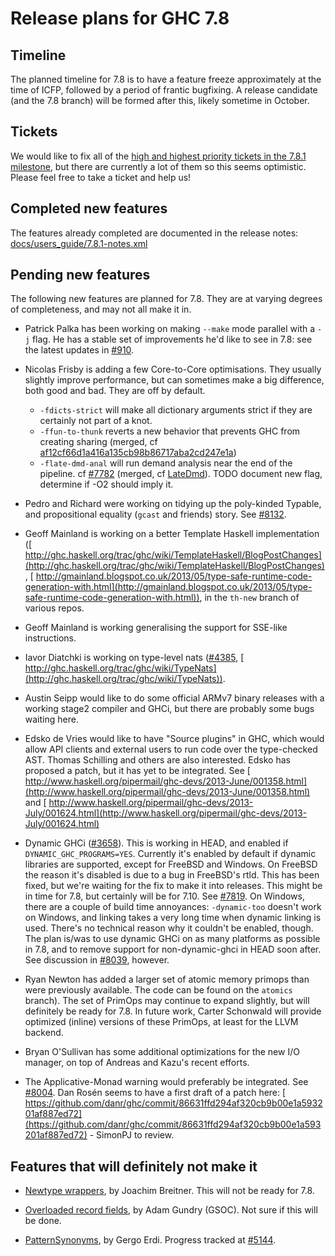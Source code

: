 # Release plans for GHC 7.8


## Timeline



The planned timeline for 7.8 is to have a feature freeze approximately at the time of ICFP, followed by a period of frantic bugfixing. A release candidate (and the 7.8 branch) will be formed after this, likely sometime in October.


## Tickets



We would like to fix all of the [
high and highest priority tickets in the 7.8.1 milestone](http://ghc.haskell.org/trac/ghc/query?priority=highest&priority=high&status=infoneeded&status=merge&status=new&status=patch&milestone=7.8.1&col=id&col=summary&col=status&col=type&col=priority&col=milestone&col=component&order=priority), but there are currently a lot of them so this seems optimistic. Please feel free to take a ticket and help us!


## Completed new features



The features already completed are documented in the release notes:
[docs/users\_guide/7.8.1-notes.xml](/trac/ghc/browser/ghc/docs/users_guide/7.8.1-notes.xml)


## Pending new features



The following new features are planned for 7.8. They are at varying degrees of completeness, and may not all make it in.


- Patrick Palka has been working on making `--make` mode parallel with a `-j` flag. He has a stable set of improvements he'd like to see in 7.8: see the latest updates in [\#910](https://gitlab.staging.haskell.org/ghc/ghc/issues/910).

- Nicolas Frisby is adding a few Core-to-Core optimisations. They usually slightly improve performance, but can sometimes make a big difference, both good and bad. They are off by default.

  - `-fdicts-strict` will make all dictionary arguments strict if they are certainly not part of a knot.
  - `-ffun-to-thunk` reverts a new behavior that prevents GHC from creating sharing (merged, cf [af12cf66d1a416a135cb98b86717aba2cd247e1a](/trac/ghc/changeset/af12cf66d1a416a135cb98b86717aba2cd247e1a/ghc))
  - `-flate-dmd-anal` will run demand analysis near the end of the pipeline. cf [\#7782](https://gitlab.staging.haskell.org/ghc/ghc/issues/7782) (merged, cf [LateDmd](late-dmd)). TODO document new flag, determine if -O2 should imply it.


 


- Pedro and Richard were working on tidying up the poly-kinded Typable, and propositional equality (`gcast` and friends) story.  See [\#8132](https://gitlab.staging.haskell.org/ghc/ghc/issues/8132).

- Geoff Mainland is working on a better Template Haskell implementation ([
  http://ghc.haskell.org/trac/ghc/wiki/TemplateHaskell/BlogPostChanges](http://ghc.haskell.org/trac/ghc/wiki/TemplateHaskell/BlogPostChanges), [
  http://gmainland.blogspot.co.uk/2013/05/type-safe-runtime-code-generation-with.html](http://gmainland.blogspot.co.uk/2013/05/type-safe-runtime-code-generation-with.html)), in the `th-new` branch of various repos.

- Geoff Mainland is working generalising the support for SSE-like instructions.

- Iavor Diatchki is working on type-level nats ([\#4385](https://gitlab.staging.haskell.org/ghc/ghc/issues/4385), [
  http://ghc.haskell.org/trac/ghc/wiki/TypeNats](http://ghc.haskell.org/trac/ghc/wiki/TypeNats)).

- Austin Seipp would like to do some official ARMv7 binary releases with a working stage2 compiler and GHCi, but there are probably some bugs waiting here.

- Edsko de Vries would like to have "Source plugins" in GHC, which would allow API clients and external users to run code over the type-checked AST. Thomas Schilling and others are also interested. Edsko has proposed a patch, but it has yet to be integrated. See [
  http://www.haskell.org/pipermail/ghc-devs/2013-June/001358.html](http://www.haskell.org/pipermail/ghc-devs/2013-June/001358.html) and [
  http://www.haskell.org/pipermail/ghc-devs/2013-July/001624.html](http://www.haskell.org/pipermail/ghc-devs/2013-July/001624.html)

- Dynamic GHCi ([\#3658](https://gitlab.staging.haskell.org/ghc/ghc/issues/3658)). This is working in HEAD, and enabled if `DYNAMIC_GHC_PROGRAMS=YES`. Currently it's enabled by default if dynamic libraries are supported, except for FreeBSD and Windows.
  On FreeBSD the reason it's disabled is due to a bug in FreeBSD's rtld. This has been fixed, but we're waiting for the fix to make it into releases. This might be in time for 7.8, but certainly will be for 7.10. See [\#7819](https://gitlab.staging.haskell.org/ghc/ghc/issues/7819).
  On Windows, there are a couple of build time annoyances: `-dynamic-too` doesn't work on Windows, and linking takes a very long time when dynamic linking is used. There's no technical reason why it couldn't be enabled, though.
  The plan is/was to use dynamic GHCi on as many platforms as possible in 7.8, and to remove support for non-dynamic-ghci in HEAD soon after. See discussion in [\#8039](https://gitlab.staging.haskell.org/ghc/ghc/issues/8039), however.

- Ryan Newton has added a larger set of atomic memory primops than were previously available.  The code can be found on the `atomics` branch).  The set of PrimOps may continue to expand slightly, but will definitely be ready for 7.8.  In future work, Carter Schonwald will provide optimized (inline) versions of these PrimOps, at least for the LLVM backend.

- Bryan O'Sullivan has some additional optimizations for the new I/O manager, on top of Andreas and Kazu's recent efforts.

- The Applicative-Monad warning would preferably be integrated. See [\#8004](https://gitlab.staging.haskell.org/ghc/ghc/issues/8004). Dan Rosén seems to have a first draft of a patch here: [
  https://github.com/danr/ghc/commit/86631ffd294af320cb9b00e1a593201af887ed72](https://github.com/danr/ghc/commit/86631ffd294af320cb9b00e1a593201af887ed72) - SimonPJ to review.

## Features that will definitely not make it


- [Newtype wrappers](newtype-wrappers), by Joachim Breitner.  This will not be ready for 7.8.

- [Overloaded record fields](records/overloaded-record-fields/plan), by Adam Gundry (GSOC).  Not sure if this will be done.

- [PatternSynonyms](pattern-synonyms), by Gergo Erdi. Progress tracked at [\#5144](https://gitlab.staging.haskell.org/ghc/ghc/issues/5144).
